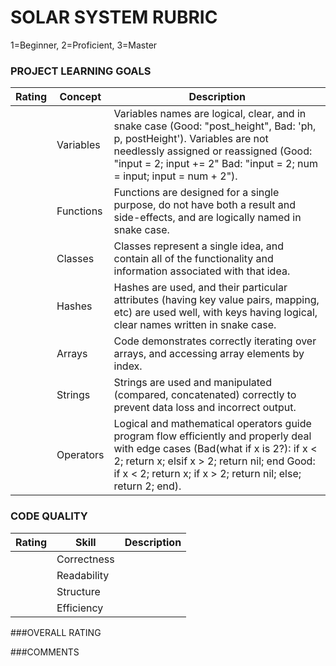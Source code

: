 # SOLAR SYSTEM RUBRIC

1=Beginner, 2=Proficient, 3=Master

### PROJECT LEARNING GOALS

| Rating | Concept    | Description
|--------|------------|-----------------------------------------------------------
|        |Variables   | Variables names are logical, clear, and in snake case (Good: "post_height", Bad: 'ph, p, postHeight'). Variables are not needlessly assigned or reassigned (Good: "input = 2; input += 2" Bad: "input = 2; num = input; input = num + 2"). |
|        | Functions  | Functions are designed for a single purpose, do not have both a result and side-effects, and are logically named in snake case. |
|        | Classes    | Classes represent a single idea, and contain all of the functionality and information associated with that idea. |
|        | Hashes     | Hashes are used, and their particular attributes (having key value pairs, mapping, etc) are used well, with keys having logical, clear names written in snake case. |
|        | Arrays     | Code demonstrates correctly iterating over arrays, and accessing array elements by index. |
|        | Strings    | Strings are used and manipulated (compared, concatenated) correctly to prevent data loss and incorrect output. |
|        | Operators  | Logical and mathematical operators guide program flow efficiently and properly deal with edge cases (Bad(what if x is 2?): if x < 2; return x; elsif x > 2; return nil; end Good: if x < 2; return x; if x > 2; return nil; else; return 2; end). |


### CODE QUALITY

| Rating | Skill          | Description
|--------|----------------|-----------------------------------------------------------
|        | Correctness    |
|        | Readability    |  
|        | Structure      |
|        | Efficiency     |


###OVERALL RATING



###COMMENTS
